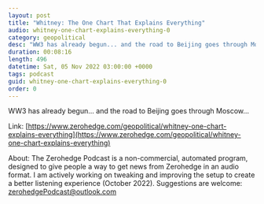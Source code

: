 ```yaml
---
layout: post
title: "Whitney: The One Chart That Explains Everything"
audio: whitney-one-chart-explains-everything-0
category: geopolitical
desc: "WW3 has already begun... and the road to Beijing goes through Moscow..."
duration: 00:08:16
length: 496
datetime: Sat, 05 Nov 2022 03:00:00 +0000
tags: podcast
guid: whitney-one-chart-explains-everything-0
order: 0
---
```

WW3 has already begun... and the road to Beijing goes through Moscow...

Link: [https://www.zerohedge.com/geopolitical/whitney-one-chart-explains-everything](https://www.zerohedge.com/geopolitical/whitney-one-chart-explains-everything)

About: The Zerohedge Podcast is a non-commercial, automated program, designed to give people a way to get news from Zerohedge in an audio format.  I am actively working on tweaking and improving the setup to create a better listening experience (October 2022).  Suggestions are welcome: [zerohedgePodcast@outlook.com](mailto:zerohedgePodcast@outlook.com)